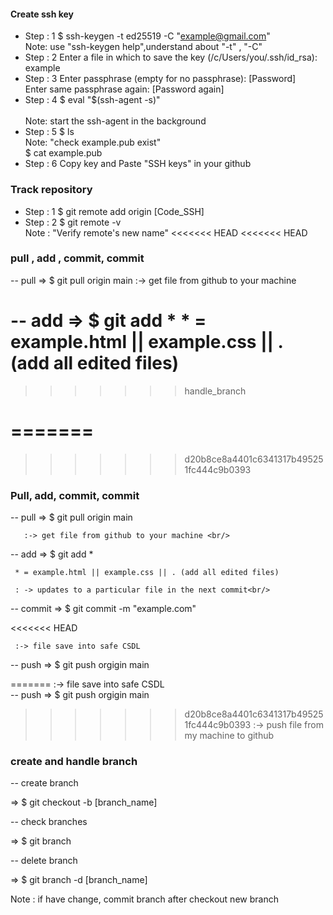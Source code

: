 
 #### Create ssh key
 
 - Step : 1 
   $ ssh-keygen -t ed25519 -C "example@gmail.com" <br/>
      Note: use "ssh-keygen help",understand about "-t" , "-C"
 - Step : 2 
  Enter a file in which to save the key (/c/Users/you/.ssh/id_rsa): example
 - Step : 3
   Enter passphrase (empty for no passphrase): [Password] <br/>
   Enter same passphrase again: [Password again]
 - Step : 4
   $ eval "$(ssh-agent -s)"<br/>  
      Note: start the ssh-agent in the background
 - Step : 5
   $ ls <br/>
     Note: "check example.pub exist"<br/>
   $ cat example.pub
 - Step : 6
   Copy key and Paste "SSH keys" in your github 

### Track repository
- Step : 1
  $ git remote add origin [Code_SSH]
- Step : 2
  $ git remote -v<br/>
  Note : "Verify remote's new name"
<<<<<<< HEAD
<<<<<<< HEAD
### pull , add ,  commit, commit
-- pull => $ git pull origin main  :-> get file from github to your machine


-- add  => $ git add *
     * = example.html || example.css || . (add all edited files)
=======
>>>>>>> handle_branch

=======
=======
>>>>>>> d20b8ce8a4401c6341317b495251fc444c9b0393
### Pull, add,  commit, commit
-- pull => $ git pull origin main 

       :-> get file from github to your machine <br/>
-- add  => $ git add * 

     * = example.html || example.css || . (add all edited files)
     
     : -> updates to a particular file in the next commit<br/>
-- commit => $ git commit -m "example.com"

<<<<<<< HEAD

     :-> file save into safe CSDL
-- push => $ git push orgigin main


=======
     :-> file save into safe CSDL<br/>
-- push => $ git push orgigin main

>>>>>>> d20b8ce8a4401c6341317b495251fc444c9b0393
     :-> push file from my machine to github

### create and handle branch

-- create branch 

 => $ git checkout -b [branch_name]

-- check branches

 => $ git branch

-- delete branch

=> $ git branch -d [branch_name]

Note : if have change, commit branch after checkout new branch